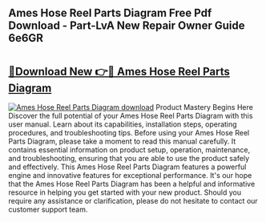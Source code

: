 ## Ames Hose Reel Parts Diagram Free Pdf Download - Part-LvA New Repair Owner Guide 6e6GR

# <h2><a href="http://dfma4x.blite.top/?on=Ames+Hose+Reel+Parts+Diagram">🔗Download New 👉🔴 Ames Hose Reel Parts Diagram</a></h2>

[![Ames Hose Reel Parts Diagram download](https://i.imgur.com/lujVjoI.png)](http://dfma4x.blite.top/?on=Ames+Hose+Reel+Parts+Diagram)
Product Mastery Begins Here Discover the full potential of your Ames Hose Reel Parts Diagram with this user manual. Learn about its capabilities, installation steps, operating procedures, and troubleshooting tips. Before using your Ames Hose Reel Parts Diagram, please take a moment to read this manual carefully. It contains essential information on product setup, operation, maintenance, and troubleshooting, ensuring that you are able to use the product safely and effectively. This Ames Hose Reel Parts Diagram features a powerful engine and innovative features for exceptional performance. It's our hope that the Ames Hose Reel Parts Diagram has been a helpful and informative resource in helping you get started with your new product. Should you require any assistance or clarification, please do not hesitate to contact our customer support team.
